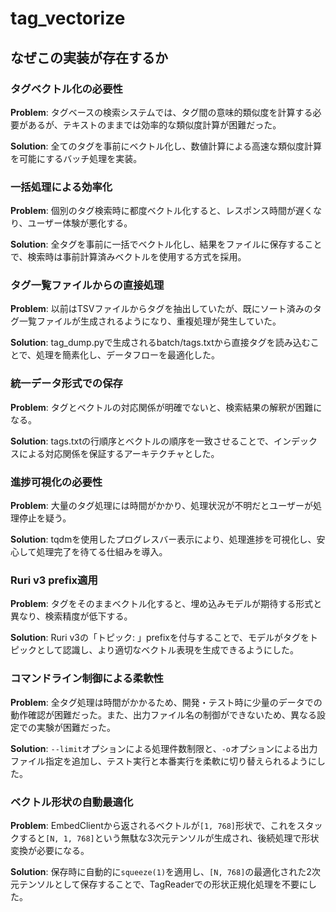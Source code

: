 # tag_vectorize

## なぜこの実装が存在するか

### タグベクトル化の必要性
**Problem**: タグベースの検索システムでは、タグ間の意味的類似度を計算する必要があるが、テキストのままでは効率的な類似度計算が困難だった。

**Solution**: 全てのタグを事前にベクトル化し、数値計算による高速な類似度計算を可能にするバッチ処理を実装。

### 一括処理による効率化
**Problem**: 個別のタグ検索時に都度ベクトル化すると、レスポンス時間が遅くなり、ユーザー体験が悪化する。

**Solution**: 全タグを事前に一括でベクトル化し、結果をファイルに保存することで、検索時は事前計算済みベクトルを使用する方式を採用。

### タグ一覧ファイルからの直接処理
**Problem**: 以前はTSVファイルからタグを抽出していたが、既にソート済みのタグ一覧ファイルが生成されるようになり、重複処理が発生していた。

**Solution**: tag_dump.pyで生成されるbatch/tags.txtから直接タグを読み込むことで、処理を簡素化し、データフローを最適化した。

### 統一データ形式での保存
**Problem**: タグとベクトルの対応関係が明確でないと、検索結果の解釈が困難になる。

**Solution**: tags.txtの行順序とベクトルの順序を一致させることで、インデックスによる対応関係を保証するアーキテクチャとした。

### 進捗可視化の必要性
**Problem**: 大量のタグ処理には時間がかかり、処理状況が不明だとユーザーが処理停止を疑う。

**Solution**: tqdmを使用したプログレスバー表示により、処理進捗を可視化し、安心して処理完了を待てる仕組みを導入。

### Ruri v3 prefix適用
**Problem**: タグをそのままベクトル化すると、埋め込みモデルが期待する形式と異なり、検索精度が低下する。

**Solution**: Ruri v3の「トピック: 」prefixを付与することで、モデルがタグをトピックとして認識し、より適切なベクトル表現を生成できるようにした。

### コマンドライン制御による柔軟性
**Problem**: 全タグ処理は時間がかかるため、開発・テスト時に少量のデータでの動作確認が困難だった。また、出力ファイル名の制御ができないため、異なる設定での実験が困難だった。

**Solution**: `--limit`オプションによる処理件数制限と、`-o`オプションによる出力ファイル指定を追加し、テスト実行と本番実行を柔軟に切り替えられるようにした。

### ベクトル形状の自動最適化
**Problem**: EmbedClientから返されるベクトルが`[1, 768]`形状で、これをスタックすると`[N, 1, 768]`という無駄な3次元テンソルが生成され、後続処理で形状変換が必要になる。

**Solution**: 保存時に自動的に`squeeze(1)`を適用し、`[N, 768]`の最適化された2次元テンソルとして保存することで、TagReaderでの形状正規化処理を不要にした。